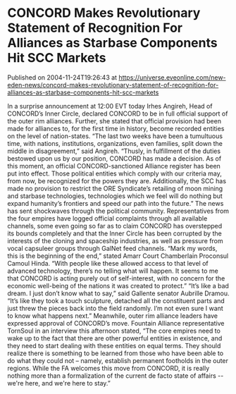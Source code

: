 # CONCORD Makes Revolutionary Statement of Recognition For Alliances as Starbase Components Hit SCC Markets
Published on 2004-11-24T19:26:43 at https://universe.eveonline.com/new-eden-news/concord-makes-revolutionary-statement-of-recognition-for-alliances-as-starbase-components-hit-scc-markets

In a surprise announcement at 12:00 EVT today Irhes Angireh, Head of CONCORD’s Inner Circle, declared CONCORD to be in full official support of the outer rim alliances. Further, she stated that official provision had been made for alliances to, for the first time in history, become recorded entities on the level of nation-states.  “The last two weeks have been a tumultuous time, with nations, institutions, organizations, even families, split down the middle in disagreement,” said Angireh. “Thusly, in fulfillment of the duties bestowed upon us by our position, CONCORD has made a decision. As of this moment, an official CONCORD-sanctioned Alliance register has been put into effect. Those political entities which comply with our criteria may, from now, be recognized for the powers they are. Additionally, the SCC has made no provision to restrict the ORE Syndicate’s retailing of moon mining and starbase technologies, technologies which we feel will do nothing but expand humanity’s frontiers and speed our path into the future.”  The news has sent shockwaves through the political community. Representatives from the four empires have logged official complaints through all available channels, some even going so far as to claim CONCORD has overstepped its bounds completely and that the Inner Circle has been corrupted by the interests of the cloning and spaceship industries, as well as pressure from vocal capsuleer groups through GalNet feed channels.  “Mark my words, this is the beginning of the end,” stated Amarr Court Chamberlain Proconsul Camoul Hinda. “With people like these allowed access to that level of advanced technology, there’s no telling what will happen. It seems to me that CONCORD is acting purely out of self-interest, with no concern for the economic well-being of the nations it was created to protect.”  “It’s like a bad dream. I just don’t know what to say,” said Gallente senator Aubrille Dramou. “It’s like they took a touch sculpture, detached all the constituent parts and just threw the pieces back into the field randomly. I’m not even sure I want to know what happens next.”  Meanwhile, outer rim alliance leaders have expressed approval of CONCORD’s move. Fountain Alliance representative TornSoul in an interview this afternoon stated, “The core empires need to wake up to the fact that there are other powerful entities in existence, and they need to start dealing with these entities on equal terms. They should realize there is something to be learned from those who have been able to do what they could not – namely, establish permanent footholds in the outer regions. While the FA welcomes this move from CONCORD, it is really nothing more than a formalization of the current de facto state of affairs -- we're here, and we're here to stay.”
